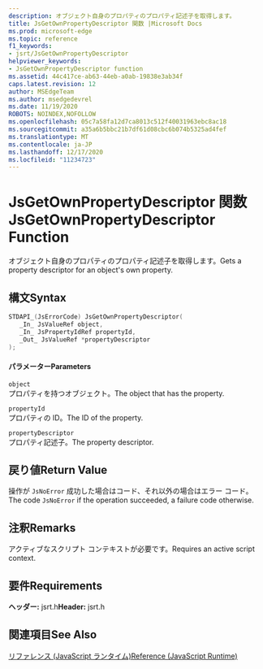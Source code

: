 ```yaml
---
description: オブジェクト自身のプロパティのプロパティ記述子を取得します。
title: JsGetOwnPropertyDescriptor 関数 |Microsoft Docs
ms.prod: microsoft-edge
ms.topic: reference
f1_keywords:
- jsrt/JsGetOwnPropertyDescriptor
helpviewer_keywords:
- JsGetOwnPropertyDescriptor function
ms.assetid: 44c417ce-ab63-44eb-a0ab-19838e3ab34f
caps.latest.revision: 12
author: MSEdgeTeam
ms.author: msedgedevrel
ms.date: 11/19/2020
ROBOTS: NOINDEX,NOFOLLOW
ms.openlocfilehash: 05c7a58fa12d7ca8013c512f40031963ebc8ac18
ms.sourcegitcommit: a35a6b5bbc21b7df61d08cbc6b074b5325ad4fef
ms.translationtype: MT
ms.contentlocale: ja-JP
ms.lasthandoff: 12/17/2020
ms.locfileid: "11234723"
---
```

# <span data-ttu-id="56c0d-103">JsGetOwnPropertyDescriptor 関数</span><span class="sxs-lookup"><span data-stu-id="56c0d-103">JsGetOwnPropertyDescriptor Function</span></span>

<span data-ttu-id="56c0d-104">オブジェクト自身のプロパティのプロパティ記述子を取得します。</span><span class="sxs-lookup"><span data-stu-id="56c0d-104">Gets a property descriptor for an object's own property.</span></span>  
  
## <span data-ttu-id="56c0d-105">構文</span><span class="sxs-lookup"><span data-stu-id="56c0d-105">Syntax</span></span>  
  
```cpp  
STDAPI_(JsErrorCode) JsGetOwnPropertyDescriptor(  
   _In_ JsValueRef object,  
   _In_ JsPropertyIdRef propertyId,  
   _Out_ JsValueRef *propertyDescriptor  
);  
```  
  
#### <span data-ttu-id="56c0d-106">パラメーター</span><span class="sxs-lookup"><span data-stu-id="56c0d-106">Parameters</span></span>  
 `object`  
 <span data-ttu-id="56c0d-107">プロパティを持つオブジェクト。</span><span class="sxs-lookup"><span data-stu-id="56c0d-107">The object that has the property.</span></span>  
  
 `propertyId`  
 <span data-ttu-id="56c0d-108">プロパティの ID。</span><span class="sxs-lookup"><span data-stu-id="56c0d-108">The ID of the property.</span></span>  
  
 `propertyDescriptor`  
 <span data-ttu-id="56c0d-109">プロパティ記述子。</span><span class="sxs-lookup"><span data-stu-id="56c0d-109">The property descriptor.</span></span>  
  
## <span data-ttu-id="56c0d-110">戻り値</span><span class="sxs-lookup"><span data-stu-id="56c0d-110">Return Value</span></span>  
 <span data-ttu-id="56c0d-111">操作が `JsNoError` 成功した場合はコード、それ以外の場合はエラー コード。</span><span class="sxs-lookup"><span data-stu-id="56c0d-111">The code `JsNoError` if the operation succeeded, a failure code otherwise.</span></span>  
  
## <span data-ttu-id="56c0d-112">注釈</span><span class="sxs-lookup"><span data-stu-id="56c0d-112">Remarks</span></span>  
 <span data-ttu-id="56c0d-113">アクティブなスクリプト コンテキストが必要です。</span><span class="sxs-lookup"><span data-stu-id="56c0d-113">Requires an active script context.</span></span>  
  
## <span data-ttu-id="56c0d-114">要件</span><span class="sxs-lookup"><span data-stu-id="56c0d-114">Requirements</span></span>  
 <span data-ttu-id="56c0d-115">**ヘッダー:** jsrt.h</span><span class="sxs-lookup"><span data-stu-id="56c0d-115">**Header:** jsrt.h</span></span>  
  
## <span data-ttu-id="56c0d-116">関連項目</span><span class="sxs-lookup"><span data-stu-id="56c0d-116">See Also</span></span>  
 [<span data-ttu-id="56c0d-117">リファレンス (JavaScript ランタイム)</span><span class="sxs-lookup"><span data-stu-id="56c0d-117">Reference (JavaScript Runtime)</span></span>](../chakra-hosting/reference-javascript-runtime.md)

